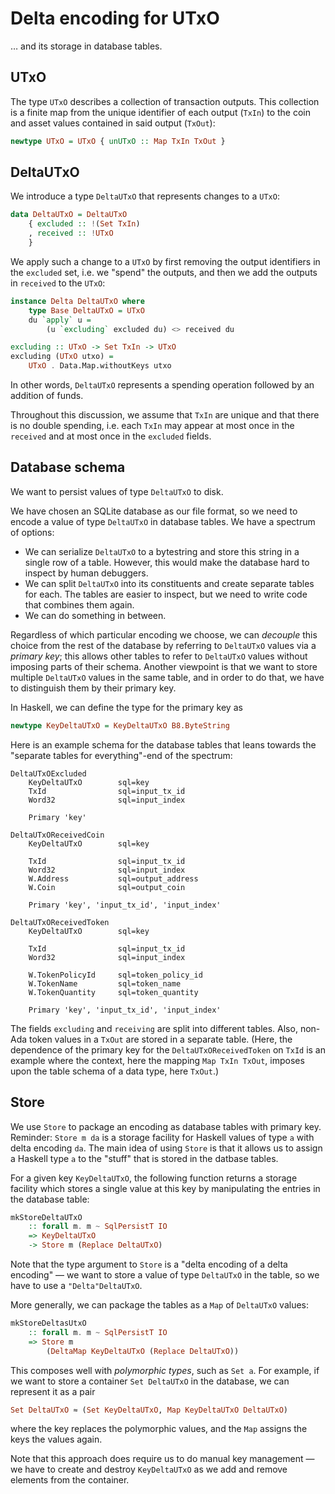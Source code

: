 # Delta encoding for UTxO

… and its storage in database tables.

## UTxO

The type `UTxO` describes a collection of transaction outputs. This collection is a finite map from the unique identifier of each output (`TxIn`) to the coin and asset values contained in said output (`TxOut`):

```hs
newtype UTxO = UTxO { unUTxO :: Map TxIn TxOut }
```

## DeltaUTxO

We introduce a type `DeltaUTxO` that represents changes to a `UTxO`:

```hs
data DeltaUTxO = DeltaUTxO
    { excluded :: !(Set TxIn)
    , received :: !UTxO
    }
```

We apply such a change to a `UTxO` by first removing the output identifiers in the `excluded` set, i.e. we "spend" the outputs, and then we add the outputs in `received` to the `UTxO`:

```hs
instance Delta DeltaUTxO where
    type Base DeltaUTxO = UTxO
    du `apply` u =
        (u `excluding` excluded du) <> received du

excluding :: UTxO -> Set TxIn -> UTxO
excluding (UTxO utxo) =
    UTxO . Data.Map.withoutKeys utxo
```

In other words, `DeltaUTxO` represents a spending operation followed by an addition of funds.

Throughout this discussion, we assume that `TxIn` are unique and that there is no double spending, i.e. each `TxIn` may appear at most once in the `received` and at most once in the `excluded` fields.

## Database schema

We want to persist values of type `DeltaUTxO` to disk.

We have chosen an SQLite database as our file format, so we need to encode a value of type `DeltaUTxO` in database tables. We have a spectrum of options:

* We can serialize `DeltaUTxO` to a bytestring and store this string in a single row of a table. However, this would make the database hard to inspect by human debuggers.
* We can split `DeltaUTxO` into its constituents and create separate tables for each. The tables are easier to inspect, but we need to write code that combines them again.
* We can do something in between.

Regardless of which particular encoding we choose, we can *decouple* this choice from the rest of the database by referring to `DeltaUTxO` values via a *primary key*; this allows other tables to refer to `DeltaUTxO` values without imposing parts of their schema. Another viewpoint is that we want to store multiple `DeltaUTxO` values in the same table, and in order to do that, we have to distinguish them by their primary key.

In Haskell, we can define the type for the primary key as

```hs
newtype KeyDeltaUTxO = KeyDeltaUTxO B8.ByteString
```

Here is an example schema for the database tables that leans towards the "separate tables for everything"-end of the spectrum:

```
DeltaUTxOExcluded
    KeyDeltaUTxO        sql=key
    TxId                sql=input_tx_id
    Word32              sql=input_index

    Primary 'key'

DeltaUTxOReceivedCoin
    KeyDeltaUTxO        sql=key

    TxId                sql=input_tx_id
    Word32              sql=input_index
    W.Address           sql=output_address
    W.Coin              sql=output_coin

    Primary 'key', 'input_tx_id', 'input_index'

DeltaUTxOReceivedToken
    KeyDeltaUTxO        sql=key

    TxId                sql=input_tx_id
    Word32              sql=input_index

    W.TokenPolicyId     sql=token_policy_id
    W.TokenName         sql=token_name
    W.TokenQuantity     sql=token_quantity

    Primary 'key', 'input_tx_id', 'input_index'
```

The fields `excluding` and `receiving` are split into different tables. Also, non-Ada token values in a `TxOut` are stored in a separate table. (Here, the dependence of the primary key for the `DeltaUTxOReceivedToken` on `TxId` is an example where the context, here the mapping `Map TxIn TxOut`, imposes upon the table schema of a data type, here `TxOut`.)

## Store

We use `Store` to package an encoding as database tables with primary key. Reminder: `Store m da` is a storage facility for Haskell values of type `a` with delta encoding `da`. The main idea of using `Store` is that it allows us to assign a Haskell type `a` to the "stuff" that is stored in the datbase tables.

For a given key `KeyDeltaUTxO`, the following function returns a storage facility which stores a single value at this key by manipulating the entries in the database table:

```hs
mkStoreDeltaUTxO
    :: forall m. m ~ SqlPersistT IO
    => KeyDeltaUTxO
    -> Store m (Replace DeltaUTxO)
```

Note that the type argument to `Store` is a "delta encoding of a delta encoding" — we want to store a value of type `DeltaUTxO` in the table, so we have to use a `"Delta"DeltaUTxO`.

More generally, we can package the tables as a `Map` of `DeltaUTxO` values:

```hs
mkStoreDeltasUtxO
    :: forall m. m ~ SqlPersistT IO
    => Store m
        (DeltaMap KeyDeltaUTxO (Replace DeltaUTxO))
```

This composes well with *polymorphic types*, such as `Set a`. For example, if we want to store a container `Set DeltaUTxO` in the database, we can represent it as a pair

```hs
Set DeltaUTxO ≈ (Set KeyDeltaUTxO, Map KeyDeltaUTxO DeltaUTxO)
```

where the key replaces the polymorphic values, and the `Map` assigns the keys the values again.

Note that this approach does require us to do manual key management — we have to create and destroy `KeyDeltaUTxO` as we add and remove elements from the container.